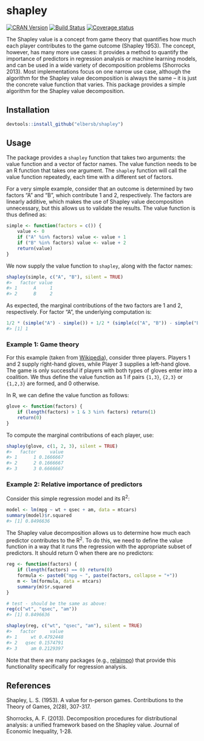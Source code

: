 
<!-- README.md is generated from README.Rmd. Please edit that file -->

# shapley

[![CRAN
Version](https://www.r-pkg.org/badges/version/shapley)](https://CRAN.R-project.org/package=shapley)
[![Build
Status](https://travis-ci.org/elbersb/shapley.svg?branch=master)](https://travis-ci.org/elbersb/shapley)
[![Coverage
status](https://codecov.io/gh/elbersb/shapley/branch/master/graph/badge.svg)](https://codecov.io/github/elbersb/shapley?branch=master)

The Shapley value is a concept from game theory that quantifies how much
each player contributes to the game outcome (Shapley 1953). The concept,
however, has many more use cases: it provides a method to quantify the
importance of predictors in regression analysis or machine learning
models, and can be used in a wide variety of decomposition problems
(Shorrocks 2013). Most implementations focus on one narrow use case,
although the algorithm for the Shapley value decomposition is always the
same – it is just the concrete value function that varies. This package
provides a simple algorithm for the Shapley value decomposition.

## Installation

``` r
devtools::install_github("elbersb/shapley")
```

## Usage

The package provides a `shapley` function that takes two arguments: the
value function and a vector of factor names. The value function needs to
be an R function that takes one argument. The `shapley` function will
call the value function repeatedly, each time with a different set of
factors.

For a very simple example, consider that an outcome is determined by two
factors “A” and “B”, which contribute 1 and 2, respectively. The factors
are linearly additive, which makes the use of Shapley value
decomposition unnecessary, but this allows us to validate the results.
The value function is thus defined as:

``` r
simple <- function(factors = c()) {
    value <- 0
    if ("A" %in% factors) value <- value + 1
    if ("B" %in% factors) value <- value + 2
    return(value)
}
```

We now supply the value function to `shapley`, along with the factor
names:

``` r
shapley(simple, c("A", "B"), silent = TRUE)
#>   factor value
#> 1      A     1
#> 2      B     2
```

As expected, the marginal contributions of the two factors are 1 and 2,
respectively. For factor “A”, the underlying computation
is:

``` r
1/2 * (simple("A") - simple()) + 1/2 * (simple(c("A", "B")) - simple("B"))
#> [1] 1
```

### Example 1: Game theory

For this example (taken from
[Wikipedia](https://en.wikipedia.org/wiki/Shapley_value#Glove_game)),
consider three players. Players 1 and 2 supply right-hand gloves, while
Player 3 supplies a left-hand glove. The game is only successful if
players with both types of gloves enter into a coalition. We thus define
the value function as 1 if pairs `{1,3}`, `{2,3}` or `{1,2,3}` are
formed, and 0 otherwise.

In R, we can define the value function as follows:

``` r
glove <- function(factors) {
    if (length(factors) > 1 & 3 %in% factors) return(1)
    return(0)
}
```

To compute the marginal contributions of each player, use:

``` r
shapley(glove, c(1, 2, 3), silent = TRUE)
#>   factor     value
#> 1      1 0.1666667
#> 2      2 0.1666667
#> 3      3 0.6666667
```

### Example 2: Relative importance of predictors

Consider this simple regression model and its R<sup>2</sup>:

``` r
model <- lm(mpg ~ wt + qsec + am, data = mtcars)
summary(model)$r.squared
#> [1] 0.8496636
```

The Shapley value decomposition allows us to determine how much each
predictor contributes to the R<sup>2</sup>. To do this, we need to
define the value function in a way that it runs the regression with the
appropriate subset of predictors. It should return 0 when there are no
predictors:

``` r
reg <- function(factors) {
    if (length(factors) == 0) return(0)
    formula <- paste0("mpg ~ ", paste(factors, collapse = "+"))
    m <- lm(formula, data = mtcars)
    summary(m)$r.squared
}

# test - should be the same as above:
reg(c("wt", "qsec", "am"))
#> [1] 0.8496636
```

``` r
shapley(reg, c("wt", "qsec", "am"), silent = TRUE)
#>   factor     value
#> 1     wt 0.4792448
#> 2   qsec 0.1574791
#> 3     am 0.2129397
```

Note that there are many packages (e.g.,
[relaimpo](https://cran.r-project.org/package=relaimpo)) that provide
this functionality specifically for regression analysis.

## References

Shapley, L. S. (1953). A value for n-person games. Contributions to the
Theory of Games, 2(28), 307-317.

Shorrocks, A. F. (2013). Decomposition procedures for distributional
analysis: a unified framework based on the Shapley value. Journal of
Economic Inequality, 1-28.
